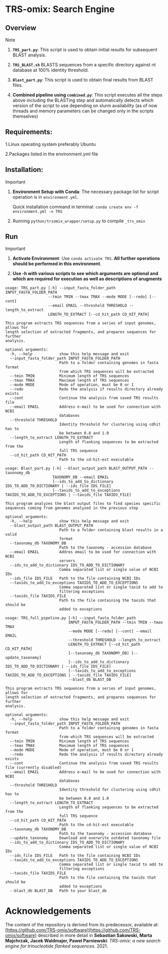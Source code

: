 # TRS-omix: Search Engine

## Overview

> [!NOTE]
> 1. **`TRS_part.py`**: This script is used to obtain initial results for subsequent BLAST analysis.
>
> 2. **`TRS_BLAST.sh`** BLASTS sequences from a specific directory against nt database at 100% identity threshold.
>
> 3. **`Blast_part.py`**: This script is used to obtain final results from BLAST files. 
>
> 4. **Combined pipeline using `combined.py`**: This script executes all the steps above including the BLASTing step and automatically detects which version of the script to use depending on slurm availability (as of now threads and memory parameters can be changed only in the scripts themselves)

## Requirements:

1.Linux operating system preferably Ubuntu

2.Packages listed in the environment.yml file

## Installation:

> [!IMPORTANT]
> 1. **Environment Setup with Conda**: The necessary package list for script operation is in `environment.yml`.
>    
>    Quick installation command in terminal: `conda create env -f environment.yml -n TRS`
>    
> 2. Running `python/trsomix_wrapper/setup.py` to compile `_trs_omix`

## Run

> [!IMPORTANT]
> 1. **Activate Environment**: Use `conda activate TRS`. **All further operations should be performed in this environment**.
>
> 2. **Use -h with various scripts to see which arguments are optional and which are required for execution as well as descriptions of arugments**

```
usage: TRS_part.py [-h] --input_fasta_folder_path INPUT_FASTA_FOLDER_PATH
                   --tmin TMIN --tmax TMAX --mode MODE [--redo] [--cont]
                   --email EMAIL --threshold THRESHOLD --length_to_extract
                   LENGTH_TO_EXTRACT [--cd_hit_path CD_HIT_PATH]

This program extracts TRS sequences from a series of input genomes, allows for
length selection of extracted fragments, and prepares sequences for further
analysis.

optional arguments:
  -h, --help            show this help message and exit
  --input_fasta_folder_path INPUT_FASTA_FOLDER_PATH
                        Path to a folder containing genomes in fasta format
                        from which TRS sequences will be extracted
  --tmin TMIN           Minimum length of TRS sequences
  --tmax TMAX           Maximum length of TRS sequences
  --mode MODE           Mode of operation, must be 0 or 1
  --redo                Redo the analysis if results directory already exists
  --cont                Continue the analysis from saved TRS results file
  --email EMAIL         Address e-mail to be used for connection with NCBI
                        databases
  --threshold THRESHOLD
                        Identity threshold for clustering using cdhit has to
                        be between 0.8 and 1.0
  --length_to_extract LENGTH_TO_EXTRACT
                        Length of flanking sequences to be extracted from the
                        full TRS sequence
  --cd_hit_path CD_HIT_PATH
                        Path to the cd-hit-est executable

```

```
usage: Blast_part.py [-h] --blast_output_path BLAST_OUTPUT_PATH --taxonomy_db
                     TAXONOMY_DB --email EMAIL
                     [--ids_to_add_to_dictionary IDS_TO_ADD_TO_DICTIONARY | --ids_file IDS_FILE]
                     [--taxids_to_add_to_exceptions TAXIDS_TO_ADD_TO_EXCEPTIONS | --taxids_file TAXIDS_FILE]

This program analyzes the blast output files to find species specific
sequences coming from genomes analyzed in the previous step

optional arguments:
  -h, --help            show this help message and exit
  --blast_output_path BLAST_OUTPUT_PATH
                        Path to a folder containing blast results in a valid
                        format
  --taxonomy_db TAXONOMY_DB
                        Path to the taxonomy - accession database
  --email EMAIL         Addres email to be used for connection with NCBI
                        servers
  --ids_to_add_to_dictionary IDS_TO_ADD_TO_DICTIONARY
                        Comma separated list or single value of NCBI IDs
  --ids_file IDS_FILE   Path to the file containing NCBI IDs
  --taxids_to_add_to_exceptions TAXIDS_TO_ADD_TO_EXCEPTIONS
                        Comma separated list or single taxid to add to
                        filtering exceptions
  --taxids_file TAXIDS_FILE
                        Path to the file containing the taxids that should be
                        added to exceptions
```

```
usage: TRS_full_pipeline.py [-h] --input_fasta_folder_path
                            INPUT_FASTA_FOLDER_PATH --tmin TMIN --tmax TMAX
                            --mode MODE [--redo] [--cont] --email EMAIL
                            --threshold THRESHOLD --length_to_extract
                            LENGTH_TO_EXTRACT [--cd_hit_path CD_HIT_PATH]
                            [--taxonomy_db TAXONOMY_DB] [--update_taxonomy]
                            [--ids_to_add_to_dictionary IDS_TO_ADD_TO_DICTIONARY | --ids_file IDS_FILE]
                            [--taxids_to_add_to_exceptions TAXIDS_TO_ADD_TO_EXCEPTIONS | --taxids_file TAXIDS_FILE]
                            --blast_db BLAST_DB

This program extracts TRS sequences from a series of input genomes, allows for
length selection of extracted fragments, and prepares sequences for further
analysis.

optional arguments:
  -h, --help            show this help message and exit
  --input_fasta_folder_path INPUT_FASTA_FOLDER_PATH
                        Path to a folder containing genomes in fasta format
                        from which TRS sequences will be extracted
  --tmin TMIN           Minimum length of TRS sequences
  --tmax TMAX           Maximum length of TRS sequences
  --mode MODE           Mode of operation, must be 0 or 1
  --redo                Redo the analysis if results directory already exists
  --cont                Continue the analysis from saved TRS results file (currently disabled)
  --email EMAIL         Address e-mail to be used for connection with NCBI
                        databases
  --threshold THRESHOLD
                        Identity threshold for clustering using cdhit has to
                        be between 0.8 and 1.0
  --length_to_extract LENGTH_TO_EXTRACT
                        Length of flanking sequences to be extracted from the
                        full TRS sequence
  --cd_hit_path CD_HIT_PATH
                        Path to the cd-hit-est executable
  --taxonomy_db TAXONOMY_DB
                        Path to the taxonomy - accession database
  --update_taxonomy     Download and overwrite outdated taxonomy file
  --ids_to_add_to_dictionary IDS_TO_ADD_TO_DICTIONARY
                        Comma separated list or single value of NCBI IDs
  --ids_file IDS_FILE   Path to the file containing NCBI IDs
  --taxids_to_add_to_exceptions TAXIDS_TO_ADD_TO_EXCEPTIONS
                        Comma separated list or single taxid to add to
                        filtering exceptions
  --taxids_file TAXIDS_FILE
                        Path to the file containing the taxids that should be
                        added to exceptions
  --blast_db BLAST_DB   Path to your blast_db

```
# Acknowledgements

The content of the repository is derived from its predecessor, available at:
[https://github.com/TRS-omix/software](https://github.com/TRS-omix/software) described in more detail in **Sebastian Sakowski, Marta Majchrzak, Jacek Waldmajer, Pawel Parniewski**: *TRS-omix: a new search engine for trinucleotide flanked sequences*. 2021.

